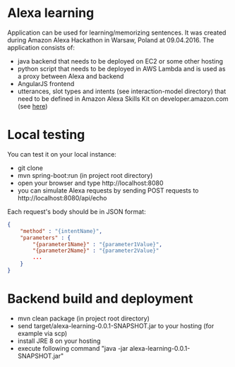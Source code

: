 Alexa learning
====
Application can be used for learning/memorizing sentences. It was created during Amazon
Alexa Hackathon in Warsaw, Poland at 09.04.2016. 
The application consists of:
* java backend that needs to be deployed on EC2 or some other hosting
* python script that needs to be deployed in AWS Lambda and is used as a proxy between Alexa and backend
* AngularJS frontend 
* utterances, slot types and intents (see interaction-model directory) that need to be defined in Amazon Alexa Skills Kit on developer.amazon.com (see [here]( https://developer.amazon.com/appsandservices/solutions/alexa/alexa-skills-kit/docs/developing-an-alexa-skill-as-a-lambda-function))

Local testing
====
You can test it on your local instance:

* git clone
* mvn spring-boot:run (in project root directory)
* open your browser and type http://localhost:8080
* you can simulate Alexa requests by sending POST requests to http://localhost:8080/api/echo

Each request's body should be in JSON format:
```json
{ 
    "method" : "{intentName}", 
    "parameters" : {
        "{parameter1Name}" : "{parameter1Value}", 
        "{parameter2Name}" : "{parameter2Value}" 
        ... 
    }
}
```

Backend build and deployment
====

* mvn clean package (in project root directory)
* send target/alexa-learning-0.0.1-SNAPSHOT.jar to your hosting (for example via scp)
* install JRE 8 on your hosting
* execute following command "java -jar alexa-learning-0.0.1-SNAPSHOT.jar" 